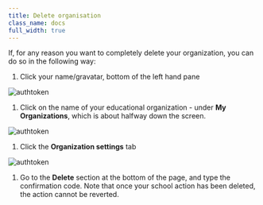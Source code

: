 ```yaml
---
title: Delete organisation
class_name: docs
full_width: true
---
```


If, for any reason you want to completely delete your organization, you can do so in the following way:

1. Click your name/gravatar, bottom of the left hand pane
<img alt="authtoken" src="/img/docs/class_administration/profilepic.png" class="simple"/>

1. Click on the name of your  educational organization - under **My Organizations**, which is about halfway down the screen. 
<img alt="authtoken" src="/img/docs/class_administration/addteachers/myschoolorg.png" class="simple"/>

1. Click the **Organization settings** tab 
<img alt="authtoken" src="/img/docs/manage_organization/orgsettingstab.png" class="simple"/>

1. Go to the **Delete** section at the bottom of the page, and type the confirmation code. Note that once your school action has been deleted, the action cannot be reverted.
